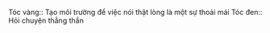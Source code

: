 Tóc vàng:: Tạo môi trường để việc nói thật lòng là một sự thoải mái
Tóc đen:: Hỏi chuyện thẳng thắn
